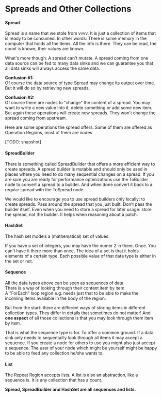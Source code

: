 # Spreads and Other Collections

#### Spread

Spread is a name that we stole from vvvv. It is just a collection of items that is ready to be consumed. In other words: There is some memory in the computer that holds all the items. All the info is there. They can be read, the count is known, their values are known.

What's more though: A spread can't mutate. A spread coming from one data source can be fed to many data sinks and we can guarantee you that all data sinks will always access the same data.

**Confusion \#1:**  
Of course the data source of type Spread may change its output over time. But it will do so by retrieving new spreads.

**Confusion \#2:**  
Of course there are nodes to "change" the content of a spread. You may want to write a new value into it, delete something or add some new item. But again these operations will create new spreads. They won't change the spread coming from upstream.

Here are some operations the spread offers. Some of them are offered as Operation Regions, most of them are nodes.

\[TODO: snapshot\]

#### SpreadBuilder

There is something called SpreadBuilder that offers a more efficient way to create spreads. A spread builder is mutable and should only be used in places where you need to do many sequential changes on a spread. If you are sure you are ready for performance optimizations use the ToBuilder node to convert a spread to a builder. And when done convert it back to a regular spread with the ToSpread node.

We would like to encourage you to use spread builders only locally: to create spreads. Pass around the spread that you just built. Don't pass the builder itself. Even when you need to store a spread for later usage: store the spread, not the builder. It helps when reasoning about a patch.

#### HashSet

The hash set models a \(mathematical\) set of values.

If you have a set of integers, you may have the numer 2 in there. Once. You can't have it there more than once. The idea of a set is that it holds elements of a certain type. Each possible value of that data type is either in the set or not.

#### Sequence

All the data types above can be seen as sequences of data.  
There is a way of looking through their content item by item.  
A "ForEach" loop region e.g. needs just that to be able to make the incoming items available in the body of the region.

But from the start: there are different ways of storing items in different collection types. They differ in details that sometimes do not matter! And **one aspect** of all those collections is that you may look through them item by item.

That is what the sequence type is for. To offer a common ground. If a data sink only needs to sequentailly look through all items it may accept a sequence. If you create a node for others to use you might also just accept a sequence. The user of your node which might be yourself might be happy to be able to feed any collection he/she wants to.

#### List

The Repeat Region accepts lists. A list is also an abstraction, like a sequence is. It is any collection that has a count.

**Spread, SpreadBuilder and HashSet are all sequences and lists.**
